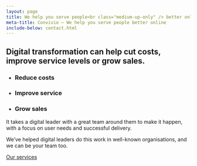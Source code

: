 ```yaml
---
layout: page
title: We help you serve people<br class="medium-up-only" /> better online
meta-title: Convivio — We help you serve people better online
include-below: contact.html
---
```



<h2 class="sub-heading sub-heading--centered">Digital transformation can help cut costs, improve service levels or grow sales.</h2>

<ul class="icon-list">
  <li class="icon-list__icon icon-list__icon--calculate">
    <h3 class="icon-list__title">Reduce costs</h3>
  </li>
  <li class="icon-list__icon icon-list__icon--rosette">
    <h3 class="icon-list__title">Improve service</h3>
  </li>
  <li class="icon-list__icon icon-list__icon--chart">
    <h3 class="icon-list__title">Grow sales</h3>
  </li>
</ul>

<p class="intro-copy">It takes a digital leader with a great team around them to make it happen, with a focus on user needs and successful delivery.</p>

<div class="cta-combo">
  <p class="cta-combo__copy">We’ve helped digital leaders do this work in well-known organisations, and we can be your team too.</p>

  <div class="cta-combo__button">
    <a class="button button--primary button--cta" href="/services">Our services</a>
  </div>
</div>
